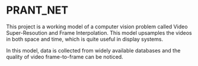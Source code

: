 # PRANT_NET

This project is a working model of a computer vision problem called Video Super-Resoution and Frame Interpolation. This model upsamples the videos in both space and time, which is quite useful in display systems. 

In this model, data is collected from widely available databases and the quality of video frame-to-frame can be noticed.
